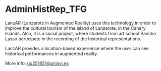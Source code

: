# AdminHistRep_TFG
LanzAR (Lanzarote in Augmented Reality) uses this technology in order to improve the cultural tourism of the island of Lanzarote, in the Canary Islands. Also, it is a social project, where students from art school Pancho Lasso participate in the recording of the historical representations. 

LanzAR provides a location-based experience where the user can see historical performances in augmented reality.

More info: uo251851@uniovi.es